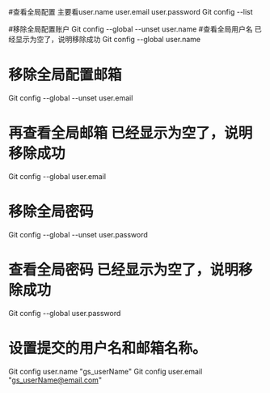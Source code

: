 
#查看全局配置 主要看user.name user.email user.password
Git config --list

#移除全局配置账户
Git config --global --unset user.name
#查看全局用户名 已经显示为空了，说明移除成功
Git config --global user.name
# 移除全局配置邮箱
Git config --global --unset user.email
# 再查看全局邮箱 已经显示为空了，说明移除成功
Git config --global user.email
# 移除全局密码
Git config --global --unset user.password
# 查看全局密码 已经显示为空了，说明移除成功
Git config --global user.password

# 设置提交的用户名和邮箱名称。
Git config user.name "gs_userName"
Git config user.email "gs_userName@email.com"

